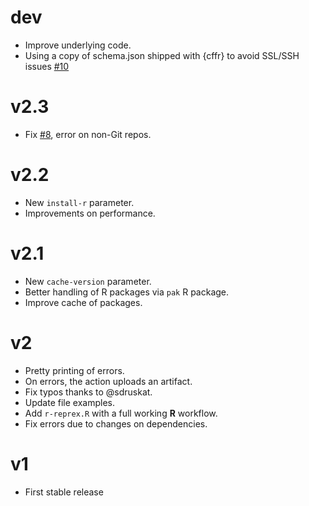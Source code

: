 # dev

- Improve underlying code.
- Using a copy of schema.json shipped with {cffr} to avoid SSL/SSH issues [#10](https://github.com/dieghernan/cff-validator/issues/10)

# v2.3

- Fix [#8](https://github.com/dieghernan/cff-validator/issues/8), error on
    non-Git repos.

# v2.2

- New `install-r` parameter.
- Improvements on performance.

# v2.1

- New `cache-version` parameter.
- Better handling of R packages via `pak` R package.
- Improve cache of packages.

# v2

- Pretty printing of errors.
- On errors, the action uploads an artifact.
- Fix typos thanks to @sdruskat.
- Update file examples.
- Add `r-reprex.R` with a full working **R** workflow.
- Fix errors due to changes on dependencies.

# v1

- First stable release
